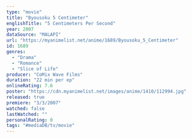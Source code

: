 ```yaml
---
type: "movie"
title: "Byousoku 5 Centimeter"
englishTitle: "5 Centimeters Per Second"
year: 2007
dataSource: "MALAPI"
url: "https://myanimelist.net/anime/1689/Byousoku_5_Centimeter"
id: 1689
genres: 
  - "Drama"
  - "Romance"
  - "Slice of Life"
producer: "CoMix Wave Films"
duration: "22 min per ep"
onlineRating: 7.6
poster: "https://cdn.myanimelist.net/images/anime/1410/112994.jpg"
released: true
premiere: "3/3/2007"
watched: false
lastWatched: ""
personalRating: 0
tags: "#mediaDB/tv/movie"
---
```

